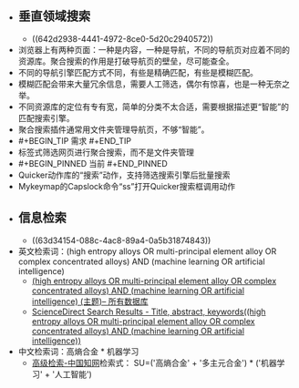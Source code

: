 - ## 垂直领域搜索
	- ((642d2938-4441-4972-8ce0-5d20c2940572))
- 浏览器上有两种页面：一种是内容，一种是导航，不同的导航页对应着不同的资源库。聚合搜索的作用是打破导航页的壁垒，尽可能查全。
- 不同的导航引擎匹配方式不同，有些是精确匹配，有些是模糊匹配。
- 模糊匹配会带来大量冗余信息，需要人工筛选，偶尔有惊喜，也是一种无奈之举。
- 不同资源库的定位有专有宽，简单的分类不太合适，需要根据描述更“智能”的匹配搜索引擎。
- 聚合搜索插件通常用文件夹管理导航页，不够“智能”。
- #+BEGIN_TIP
  需求
  #+END_TIP
- 标签式筛选网页进行聚合搜索，而不是文件夹管理
- #+BEGIN_PINNED
  当前
  #+END_PINNED
- Quicker动作库的“搜索”动作，支持筛选搜索引擎后批量搜索
- Mykeymap的Capslock命令“ss”打开Quicker搜索框调用动作
- ## 信息检索
	- ((63d34154-088c-4ac8-89a4-0a5b31874843))
- 英文检索词：(high entropy alloys OR multi-principal element alloy OR complex concentrated alloys) AND (machine learning OR artificial intelligence)
	- [(high entropy alloys OR multi-principal element alloy OR complex concentrated alloys) AND (machine learning OR artificial intelligence) (主题)– 所有数据库](https://www.webofscience.com/wos/alldb/summary/62229bbf-4a57-4e8d-ae85-2b8b8c581d9a-3ae87905/relevance/1)
	- [ScienceDirect Search Results - Title, abstract, keywords((high entropy alloys OR multi-principal element alloy OR complex concentrated alloys) AND (machine learning OR artificial intelligence))](https://www.sciencedirect.com/search?tak=%28high%20entropy%20alloys%20OR%20multi-principal%20element%20alloy%20OR%20complex%20concentrated%20alloys%29%20AND%20%28machine%20learning%20OR%20artificial%20intelligence%29)
- 中文检索词：高熵合金 * 机器学习
	- [高级检索-中国知网](https://kns.cnki.net/kns8/AdvSearch?dbprefix=CFLS&&crossDbcodes=CJFQ%2CCDMD%2CCIPD%2CCCND%2CCISD%2CSNAD%2CBDZK%2CCCJD%2CCCVD%2CCJFN)检索式：
	  SU=('高熵合金' + '多主元合金') * ('机器学习' + '人工智能')